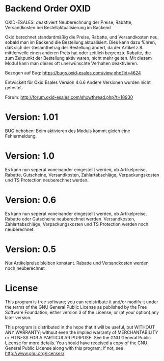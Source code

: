 Backend Order OXID
=============

OXID-ESALES: deaktiviert Neuberechnung der Preise, Rabatte, Versandkosten bei Bestellaktualisierung im Backend 

Oxid berechnet standardmäßig die Preise, Rabatte, und Versandkosten neu, sobald man im Backend die Bestellung aktualisiert.
Dies kann dazu führen, daß sich der Gesamtbetrag der Bestellung ändert, da der Artikel z.B. mittlerweile
einen anderen Preis hat oder zeitlich begrenzte Rabatte, die zum Zeitpunkt der Bestellung aktiv waren, nicht mehr gelten.
Mit diesem Modul kann man dieses oft unerwünschte Verhalten deaktivieren.

Bezogen auf Bug: https://bugs.oxid-esales.com/view.php?id=4624

Entwickelt für Oxid Esales Version 4.6.6 Andere Versionen wurden nicht getestet.

Forum: http://forum.oxid-esales.com/showthread.php?t=18930

Version: 1.01
============
BUG behoben: Beim aktivieren des Moduls kommt gleich eine Fehlermeldung.

Version: 1.0
============
Es kann nun seperat voneinander eingestellt werden, ob Artikelpreise, Rabatte, Gutscheine, Versandkosten, Zahlartabschläge, Verpackungskosten und TS Protection neuberechnet werden. 


Version: 0.6
============
Es kann nun seperat voneinander eingestellt werden, ob Artikelpreise, Rabatte oder Gutscheine neuberechnet werden. Versandkosten, Zahlartabschläge, Verpackungskosten und TS Protection werden noch neuberechnet.


Version: 0.5
============
Nur Artikelpreise bleiben konstant. Rabatte und Versandkosten werden noch neuberechnet


License
============

This program is free software; you can redistribute it and/or modify it under the terms of the GNU General Public License as published by the Free Software Foundation; either version 3 of the License, or (at your option) any later version.

This program is distributed in the hope that it will be useful, but WITHOUT ANY WARRANTY; without even the implied warranty of MERCHANTABILITY or FITNESS FOR A PARTICULAR PURPOSE. See the GNU General Public License for more details. You should have received a copy of the GNU General Public License along with this program; if not, see http://www.gnu.org/licenses/
